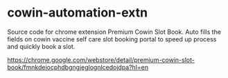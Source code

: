 # cowin-automation-extn
Source code for chrome extension Premium Cowin Slot Book. Auto fills the fields on cowin vaccine self care slot booking portal to speed up process and quickly book a slot.

https://chrome.google.com/webstore/detail/premium-cowin-slot-book/fmnkdeiocphdbgngjeglognlcedojdpa?hl=en


